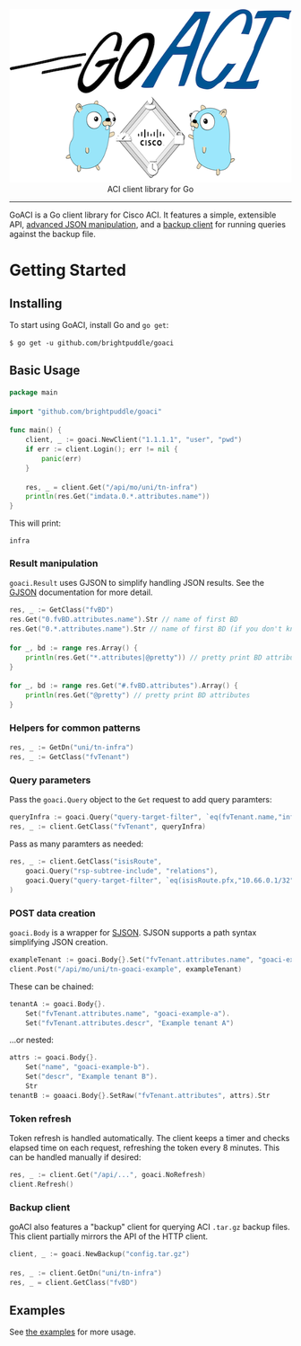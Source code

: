 <p align="center">
<img src="logo.png" width="600" height="309" border="0" alt="goACI">
<br/>
ACI client library for Go
<p>
<hr/>

GoACI is a Go client library for Cisco ACI. It features a simple, extensible API, [advanced JSON manipulation](#result-manipulation), and a [backup
client](#backup-client) for running queries against the backup file.

# Getting Started

## Installing

To start using GoACI, install Go and `go get`:

`$ go get -u github.com/brightpuddle/goaci`

## Basic Usage

```go
package main

import "github.com/brightpuddle/goaci"

func main() {
    client, _ := goaci.NewClient("1.1.1.1", "user", "pwd")
    if err := client.Login(); err != nil {
        panic(err)
    }

    res, _ = client.Get("/api/mo/uni/tn-infra")
    println(res.Get("imdata.0.*.attributes.name"))
}
```
This will print:
```
infra
```

### Result manipulation
`goaci.Result` uses GJSON to simplify handling JSON results. See the [GJSON](https://github.com/tidwall/gjson) documentation for more detail.

```go
res, _ := GetClass("fvBD")
res.Get("0.fvBD.attributes.name").Str // name of first BD
res.Get("0.*.attributes.name").Str // name of first BD (if you don't know the class)

for _, bd := range res.Array() {
    println(res.Get("*.attributes|@pretty")) // pretty print BD attributes
}

for _, bd := range res.Get("#.fvBD.attributes").Array() {
    println(res.Get("@pretty") // pretty print BD attributes
}
```

### Helpers for common patterns
```go
res, _ := GetDn("uni/tn-infra")
res, _ := GetClass("fvTenant")
```

### Query parameters
Pass the `goaci.Query` object to the `Get` request to add query paramters:

```go
queryInfra := goaci.Query("query-target-filter", `eq(fvTenant.name,"infra")`)
res, _ := client.GetClass("fvTenant", queryInfra)
```

Pass as many paramters as needed:
```go
res, _ := client.GetClass("isisRoute",
    goaci.Query("rsp-subtree-include", "relations"),
    goaci.Query("query-target-filter", `eq(isisRoute.pfx,"10.66.0.1/32")`,
)
```

### POST data creation
`goaci.Body` is a wrapper for [SJSON](https://github.com/tidwall/sjson). SJSON supports a path syntax simplifying JSON creation.

```go
exampleTenant := goaci.Body{}.Set("fvTenant.attributes.name", "goaci-example").Str
client.Post("/api/mo/uni/tn-goaci-example", exampleTenant)
```

These can be chained:
```go
tenantA := goaci.Body{}.
    Set("fvTenant.attributes.name", "goaci-example-a").
    Set("fvTenant.attributes.descr", "Example tenant A")
```

...or nested:
```go
attrs := goaci.Body{}.
    Set("name", "goaci-example-b").
    Set("descr", "Example tenant B").
    Str
tenantB := goaaci.Body{}.SetRaw("fvTenant.attributes", attrs).Str
```

### Token refresh
Token refresh is handled automatically. The client keeps a timer and checks elapsed time on each request, refreshing the token every 8 minutes. This can be handled manually if desired:
```go
res, _ := client.Get("/api/...", goaci.NoRefresh)
client.Refresh()
```

### Backup client
goACI also features a "backup" client for querying ACI `.tar.gz` backup files. This client partially mirrors the API of the HTTP client.

```go
client, _ := goaci.NewBackup("config.tar.gz")

res, _ := client.GetDn("uni/tn-infra")
res, _ = client.GetClass("fvBD")
```

## Examples
See [the examples](https://github.com/brightpuddle/goaci/tree/master/examples) for more usage.
